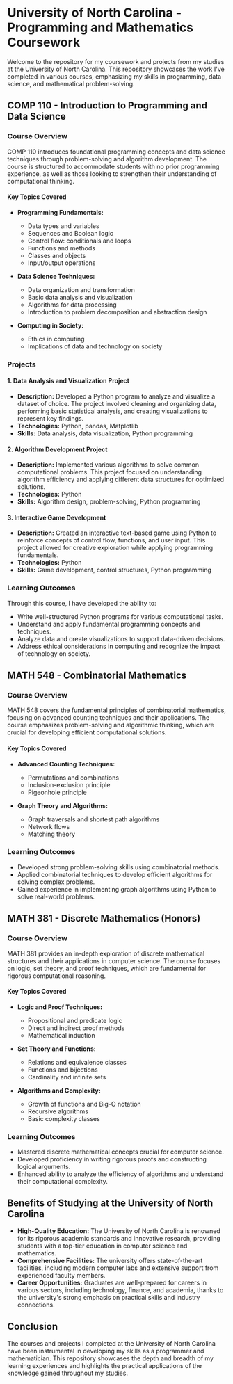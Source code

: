 # University of North Carolina - Programming and Mathematics Coursework

Welcome to the repository for my coursework and projects from my studies at the University of North Carolina. This repository showcases the work I've completed in various courses, emphasizing my skills in programming, data science, and mathematical problem-solving.

## COMP 110 - Introduction to Programming and Data Science

### Course Overview

COMP 110 introduces foundational programming concepts and data science techniques through problem-solving and algorithm development. The course is structured to accommodate students with no prior programming experience, as well as those looking to strengthen their understanding of computational thinking.

#### Key Topics Covered

- **Programming Fundamentals:**
  - Data types and variables
  - Sequences and Boolean logic
  - Control flow: conditionals and loops
  - Functions and methods
  - Classes and objects
  - Input/output operations

- **Data Science Techniques:**
  - Data organization and transformation
  - Basic data analysis and visualization
  - Algorithms for data processing
  - Introduction to problem decomposition and abstraction design

- **Computing in Society:**
  - Ethics in computing
  - Implications of data and technology on society

### Projects

#### 1. Data Analysis and Visualization Project

- **Description:** Developed a Python program to analyze and visualize a dataset of choice. The project involved cleaning and organizing data, performing basic statistical analysis, and creating visualizations to represent key findings.
- **Technologies:** Python, pandas, Matplotlib
- **Skills:** Data analysis, data visualization, Python programming

#### 2. Algorithm Development Project

- **Description:** Implemented various algorithms to solve common computational problems. This project focused on understanding algorithm efficiency and applying different data structures for optimized solutions.
- **Technologies:** Python
- **Skills:** Algorithm design, problem-solving, Python programming

#### 3. Interactive Game Development

- **Description:** Created an interactive text-based game using Python to reinforce concepts of control flow, functions, and user input. This project allowed for creative exploration while applying programming fundamentals.
- **Technologies:** Python
- **Skills:** Game development, control structures, Python programming

### Learning Outcomes

Through this course, I have developed the ability to:

- Write well-structured Python programs for various computational tasks.
- Understand and apply fundamental programming concepts and techniques.
- Analyze data and create visualizations to support data-driven decisions.
- Address ethical considerations in computing and recognize the impact of technology on society.

## MATH 548 - Combinatorial Mathematics

### Course Overview

MATH 548 covers the fundamental principles of combinatorial mathematics, focusing on advanced counting techniques and their applications. The course emphasizes problem-solving and algorithmic thinking, which are crucial for developing efficient computational solutions.

#### Key Topics Covered

- **Advanced Counting Techniques:**
  - Permutations and combinations
  - Inclusion-exclusion principle
  - Pigeonhole principle

- **Graph Theory and Algorithms:**
  - Graph traversals and shortest path algorithms
  - Network flows
  - Matching theory

### Learning Outcomes

- Developed strong problem-solving skills using combinatorial methods.
- Applied combinatorial techniques to develop efficient algorithms for solving complex problems.
- Gained experience in implementing graph algorithms using Python to solve real-world problems.

## MATH 381 - Discrete Mathematics (Honors)

### Course Overview

MATH 381 provides an in-depth exploration of discrete mathematical structures and their applications in computer science. The course focuses on logic, set theory, and proof techniques, which are fundamental for rigorous computational reasoning.

#### Key Topics Covered

- **Logic and Proof Techniques:**
  - Propositional and predicate logic
  - Direct and indirect proof methods
  - Mathematical induction

- **Set Theory and Functions:**
  - Relations and equivalence classes
  - Functions and bijections
  - Cardinality and infinite sets

- **Algorithms and Complexity:**
  - Growth of functions and Big-O notation
  - Recursive algorithms
  - Basic complexity classes

### Learning Outcomes

- Mastered discrete mathematical concepts crucial for computer science.
- Developed proficiency in writing rigorous proofs and constructing logical arguments.
- Enhanced ability to analyze the efficiency of algorithms and understand their computational complexity.

## Benefits of Studying at the University of North Carolina

- **High-Quality Education:** The University of North Carolina is renowned for its rigorous academic standards and innovative research, providing students with a top-tier education in computer science and mathematics.
- **Comprehensive Facilities:** The university offers state-of-the-art facilities, including modern computer labs and extensive support from experienced faculty members.
- **Career Opportunities:** Graduates are well-prepared for careers in various sectors, including technology, finance, and academia, thanks to the university's strong emphasis on practical skills and industry connections.

## Conclusion

The courses and projects I completed at the University of North Carolina have been instrumental in developing my skills as a programmer and mathematician. This repository showcases the depth and breadth of my learning experiences and highlights the practical applications of the knowledge gained throughout my studies.
